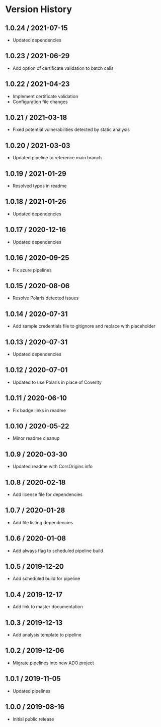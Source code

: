 # Version History

## 1.0.24 / 2021-07-15

- Updated dependencies

## 1.0.23 / 2021-06-29

- Add option of certificate validation to batch calls

## 1.0.22 / 2021-04-23

- Implement certificate validation
- Configuration file changes

## 1.0.21 / 2021-03-18

- Fixed potential vulnerabilities detected by static analysis

## 1.0.20 / 2021-03-03

- Updated pipeline to reference main branch

## 1.0.19 / 2021-01-29

- Resolved typos in readme

## 1.0.18 / 2021-01-26

- Updated dependencies

## 1.0.17 / 2020-12-16

- Updated dependencies

## 1.0.16 / 2020-09-25

- Fix azure pipelines

## 1.0.15 / 2020-08-06

- Resolve Polaris detected issues

## 1.0.14 / 2020-07-31

- Add sample credentials file to gitignore and replace with placeholder

## 1.0.13 / 2020-07-31

- Updated dependencies

## 1.0.12 / 2020-07-01

- Updated to use Polaris in place of Coverity

## 1.0.11 / 2020-06-10

- Fix badge links in readme

## 1.0.10 / 2020-05-22

- Minor readme cleanup

## 1.0.9 / 2020-03-30

- Updated readme with CorsOrigins info

## 1.0.8 / 2020-02-18

- Add license file for dependencies

## 1.0.7 / 2020-01-28

- Add file listing dependencies

## 1.0.6 / 2020-01-08

- Add always flag to scheduled pipeline build

## 1.0.5 / 2019-12-20

- Add scheduled build for pipeline

## 1.0.4 / 2019-12-17

- Add link to master documentation

## 1.0.3 / 2019-12-13

- Add analysis template to pipeline

## 1.0.2 / 2019-12-06

- Migrate pipelines into new ADO project

## 1.0.1 / 2019-11-05

- Updated pipelines

## 1.0.0 / 2019-08-16

- Initial public release
